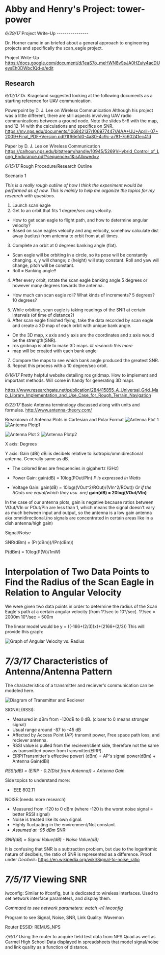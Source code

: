 Abby and Henry's  Project: tower-power
====================================

*6/29/17* Project Write-Up
          ----------------

Dr. Horner came in an briefed about a general approach to engineering projects and specifically the scan_eagle project.
 
Project Write-Up <https://docs.google.com/document/d/1eaS7o_meHWN8v9sJA0HZuiy4acDUeysEh0DWbc1Qd-s/edit>




Research
--------

*6/12/17* Dr. Kragelund suggested looking at the following documents as a starting reference for UAV communication.

Powerpoint by D. J. Lee on Wireless Communication
Although his project was a little different, there are still aspects involving UAV radio communications between a ground node.
Note the slides 5-6 with the map, and 12-14 with the calculations and specifics on SNR.
<https://my.nps.edu/documents/106842137/106977447/AIAA+UU+April+07+2009+Final_PDF+Version.pdf/1f66efd0-4a80-4c9c-a781-7c60241ec41d>

Paper by D. J. Lee on Wireless Communication
<https://calhoun.nps.edu/bitstream/handle/10945/52691/Hybrid_Control_of_Long_Endurance.pdf?sequence=1&isAllowed=y>

*6/15/17* Rough Procedure/Research Outline

Scenario 1

*This is a really rough outline of how I think the experiment would be performed as of now. This is mainly to help me organize the topics for my research with questions.*
1. Launch scan eagle
2. Get to an orbit that fits 1 degree/sec ang velocity.
  - How to get scan eagle to flight path, and how to determine angular velocity?
  - Based on scan eagles velocity and ang velocity, somehow calculate dist away (radius) from antenna to orbit from at all times.
3. Complete an orbit at 0 degrees banking angle (flat).
  - Scan eagle will be orbiting in a circle, so its pose will be constantly changing. x, y will change; z (height) will stay constant. Roll and yaw will change, pitch will be constant.
  - Roll = Banking angle!!
4. After every orbit, rotate the scan eagle banking angle 5 degrees or however many degrees towards the antenna.
  - How much can scan eagle roll? What kinds of increments? 5 degrees? 10 degrees?
5. While orbiting, scan eagle is taking readings of the SNR at certain intervals (of time of distance?)
6. After scan eagle finished flying, take the data recorded by scan eagle and create a 3D map of each orbit with unique bank angle.
  - On the 3D map, x axis and y axis are the coordinates and z axis would be the strength(SNR).
  - ros gridmap is able to make 3D maps. *Ill research this more*
  - map will be created with each bank angle
7. Compare the maps to see which bank angle produced the greatest SNR.
8. Repeat this process with a 10 degree/sec orbit.

*6/16/17* Pretty helpful website detailing ros gridmap. How to implement and important methods.
Will come in handy for generating 3D maps

<https://www.researchgate.net/publication/284415855_A_Universal_Grid_Map_Library_Implementation_and_Use_Case_for_Rough_Terrain_Navigation>

*6/23/17* Basic Antenna terminology discussed along with units and formulas.
<http://www.antenna-theory.com/>

Breakdown of Antenna Plots in Cartesian and Polar Format
![Antenna Plot 1](antennaplot1.png "Graph of Antenna Plot 1")
![Antenna Plotp1](antennaplotp1.png "Graph of Antenna Plot 1")

![Antenna Plot 2](antennaplot2.png "Graph of Antenna Plot 2")
![Antenna Plotp2](antennaplotp2.png "Graph of Antenna Plot 2")

X axis: Degrees

Y axis: Gain (dBi) dBi is decibels relative to isotropic/omnidirectional antenna. Generally same as dB.

- The colored lines are frequencies in gigahertz (GHz)

- Power Gain: gain(dB) = 10log(POut/PIn) *P is expressed in Watts*

- Voltage Gain: gain(dB) = 10log((VOut^2/ROut)/(VIn^2/ROut))   *Or if the ROuts are equal(which they usu. are)*
__gain(dB) = 20log(VOut/VIn)__

In the case of our antenna plots, gain is negative because ratios between VOut/VIn or POut/PIn are less than 1, which means the signal doesn't vary as much between input and output, so the antenna is a low gain antenna aka omnidirectional.(no signals are concentrated in certain areas like in a dish antenna/high gain)

Signal/Noise

SNR(dBm) = (Pr(dBm))/(Pn(dBm))

P(dBm) = 10log(P(W)/1mW)


Interpolation of Two Data Points to Find the Radius of the Scan Eagle in Relation to Angular Velocity
=====================================================================================================
We were given two data points in order to determine the radius of the Scan Eagle's path at a certain angular velocity (from 1&deg;/sec to 10&deg;/sec).
1&deg;/sec = 2000m
10&deg;/sec = 500m

The linear model would be y = ((-166+(2/3))x)+(2166+(2/3))
This will provide this graph:

![Graph of Angular Velocity vs. Radius](avelocity_vs_radius.png "Graph of Angular Velocity vs. Radius")

*7/3/17* 
Characteristics of Antenna/Antenna Pattern
==========================================

The characteristics of a transmitter and reciever's communication can be modeled here.

![Diagram of Transmitter and Reciever](antennaDiagram.jpg "Diagram of Antenna Communication")

SIGNAL(RSSI):
- Measured in dBm from -120dB to 0 dB. (closer to 0 means stronger signal)
- Usual range around -87 to -45 dB
- Affected by Access Point (AP) transmit power, Free space path loss, and reciever antenna.
- RSSI value is pulled from the reciever/client side, therefore not the same as transmitted power from transmitter(EIRP).
- EIRP(Transmitter's effective power) (dBm) = AP's signal power(dBm) + Antenna Gain(dBi)

_RSSI(dB) = (EIRP - 0.2(Dist from Antenna)) + Antenna Gain_


Side topics to understand more:

- IEEE 802.11

NOISE:(needs more research)
- Measured from -120 to 0 dBm (where -120 is the worst noise signal = better RSSI signal)
- Noise is treated like its own signal. 
- Highly fluctuating in the environment/Not constant.
- _Assumed at -95 dBm_
SNR:

_SNR(dB) = Signal Value(dB) - Noise Value(dB)_

It is confusing that SNR is a subtraction problem, but due to the logarithmic nature of decibels, the ratio of SNR is represented as a difference.
Proof under *Decibels*: <https://en.wikipedia.org/wiki/Signal-to-noise_ratio>

*7/5/17*
Viewing SNR
===========

iwconfig: Similar to ifconfig, but is dedicated to wireless interfaces. Used to set network interface parameters, and display them.

_Command to see network parameters: watch -n1 iwconfig_

Program to see Signal, Noise, SNR, Link Quality: Wavemon

Router ESSID: REMUS_NPS

*7/6/17*
Using the router to acquire field test data from NPS Quad as well as Carmel High School
Data displayed in spreadsheets that model signal/noise and link quality as a function of distance.

